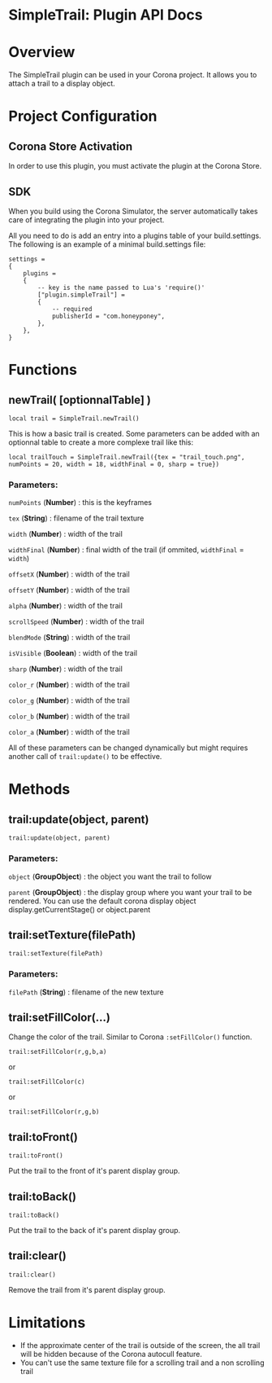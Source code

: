 # SimpleTrail: Plugin API Docs

# Overview
The SimpleTrail plugin can be used in your Corona project. It allows you to attach a trail to a display object.

# Project Configuration
## Corona Store Activation
In order to use this plugin, you must activate the plugin at the Corona Store.

## SDK
When you build using the Corona Simulator, the server automatically takes care of integrating the plugin into your project.

All you need to do is add an entry into a plugins table of your build.settings. The following is an example of a minimal build.settings file:

```
settings =
{
	plugins =
	{
		-- key is the name passed to Lua's 'require()'
		["plugin.simpleTrail"] =
		{
			-- required
			publisherId = "com.honeyponey",
		},
	},
}
```

# Functions

## newTrail( [optionnalTable] )
```
local trail = SimpleTrail.newTrail()
```
This is how a basic trail is created.
Some parameters can be added with an optionnal table to create a more complexe trail like this:

```
local trailTouch = SimpleTrail.newTrail({tex = "trail_touch.png", numPoints = 20, width = 18, widthFinal = 0, sharp = true})
```

### Parameters:
`numPoints` (**Number**) : this is the keyframes 

`tex` (**String**) : filename of the trail texture

`width` (**Number**) : width of the trail

`widthFinal` (**Number**) : final width of the trail (if ommited, `widthFinal` = `width`)

`offsetX` (**Number**) : width of the trail

`offsetY` (**Number**) : width of the trail

`alpha` (**Number**) : width of the trail

`scrollSpeed` (**Number**) : width of the trail

`blendMode` (**String**) : width of the trail

`isVisible` (**Boolean**) : width of the trail

`sharp` (**Number**) : width of the trail

`color_r` (**Number**) : width of the trail

`color_g` (**Number**) : width of the trail

`color_b` (**Number**) : width of the trail

`color_a` (**Number**) : width of the trail

All of these parameters can be changed dynamically but might requires another call of `trail:update()` to be effective.

# Methods

## trail:update(object, parent)
```
trail:update(object, parent)
```
### Parameters:
`object` (**GroupObject**) : the object you want the trail to follow

`parent` (**GroupObject**) : the display group where you want your trail to be rendered. You can use the default corona display object display.getCurrentStage() or object.parent


## trail:setTexture(filePath)
```
trail:setTexture(filePath)
```
### Parameters:
`filePath` (**String**) : filename of the new texture


## trail:setFillColor(...)
Change the color of the trail. Similar to Corona `:setFillColor()` function.
```
trail:setFillColor(r,g,b,a)
```
or
```
trail:setFillColor(c)
```
or
```
trail:setFillColor(r,g,b)
```


## trail:toFront()
```
trail:toFront()
```
Put the trail to the front of it's parent display group.


## trail:toBack()
```
trail:toBack()
```
Put the trail to the back of it's parent display group.


## trail:clear()
```
trail:clear()
```
Remove the trail from it's parent display group.

# Limitations
* If the approximate center of the trail is outside of the screen, the all trail will be hidden because of the Corona autocull feature.
* You can't use the same texture file for a scrolling trail and a non scrolling trail

